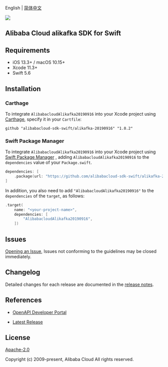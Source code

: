 English | [简体中文](README-CN.md)

![](https://aliyunsdk-pages.alicdn.com/icons/AlibabaCloud.svg)

## Alibaba Cloud alikafka SDK for Swift

## Requirements

- iOS 13.3+ / macOS 10.15+
- Xcode 11.3+
- Swift 5.6

## Installation

### Carthage

To integrate `AlibabacloudAlikafka20190916` into your Xcode project using [Carthage](https://github.com/Carthage/Carthage), specify it in your `Cartfile`:

```ogdl
github "alibabacloud-sdk-swift/alikafka-20190916" "1.0.2"
```

### Swift Package Manager

To integrate `AlibabacloudAlikafka20190916` into your Xcode project using [Swift Package Manager](https://swift.org/package-manager/) , adding `AlibabacloudAlikafka20190916` to the `dependencies` value of your `Package.swift`.

```swift
dependencies: [
    .package(url: "https://github.com/alibabacloud-sdk-swift/alikafka-20190916.git", from: "1.0.2")
]
```

In addition, you also need to add `"AlibabacloudAlikafka20190916"` to the `dependencies` of the `target`, as follows:

```swift
.target(
    name: "<your-project-name>",
    dependencies: [
        "AlibabacloudAlikafka20190916",
    ])
```

## Issues

[Opening an Issue](https://github.com/alibabacloud-sdk-swift/alikafka-20190916/issues/new), Issues not conforming to the guidelines may be closed immediately.

## Changelog

Detailed changes for each release are documented in the [release notes](./ChangeLog.txt).

## References

* [OpenAPI Developer Portal](https://next.api.alibabacloud.com/home)
- [Latest Release](https://github.com/alibabacloud-sdk-swift/alikafka-20190916)

## License

[Apache-2.0](http://www.apache.org/licenses/LICENSE-2.0)

Copyright (c) 2009-present, Alibaba Cloud All rights reserved.
